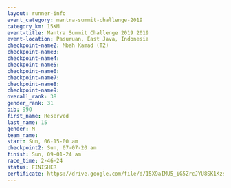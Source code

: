 ```yaml
---
layout: runner-info 
event_category: mantra-summit-challenge-2019 
category_km: 15KM 
event-title: Mantra Summit Challenge 2019 2019 
event-location: Pasuruan, East Java, Indonesia 
checkpoint-name2: Mbah Kamad (T2) 
checkpoint-name3: 
checkpoint-name4: 
checkpoint-name5: 
checkpoint-name6: 
checkpoint-name7: 
checkpoint-name8: 
checkpoint-name9: 
overall_rank: 38
gender_rank: 31
bib: 990
first_name: Reserved
last_name: 15
gender: M
team_name: 
start: Sun, 06-15-00 am
checkpoint2: Sun, 07-07-20 am
finish: Sun, 09-01-24 am
race_time: 2-46-24
status: FINISHER
certificate: https://drive.google.com/file/d/15X9aIMU5_iG5ZrcJYU8SK1Kzs0GzDJS6/view?usp=sharing
---
```

